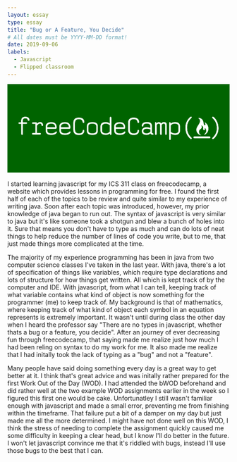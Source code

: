 ```yaml
---
layout: essay
type: essay
title: "Bug or A Feature, You Decide"
# All dates must be YYYY-MM-DD format!
date: 2019-09-06
labels:
  - Javascript
  - Flipped classroom
---
```


<img class="ui image" src="../images/freecodecamp.png">


I started learning javascript for my ICS 311 class on freecodecamp, a website which provides lessons in programming for free. I found the first half of each of the topics to be review and quite similar to my experience of writing java. Soon after each topic was introduced, however, my prior knowledge of java began to run out. The syntax of javascript is very similar to java but it's like someone took a shotgun and blew a bunch of holes into it. Sure that means you don't have to type as much and can do lots of neat things to help reduce the number of lines of code you write, but to me, that just made things more complicated at the time.

The majority of my experience programming has been in java from two computer science classes I've taken in the last year. With java, there's a lot of specification of things like variables, which require type declarations and lots of structure for how things get written. All which is kept track of by the computer and IDE. With javascript, from what I can tell, keeping track of what variable contains what kind of object is now something for the programmer (me) to keep track of. My background is that of mathematics, where keeping track of what kind of object each symbol in an equation represents is extremely important. It wasn't until during class the other day when I heard the professor say "There are no types in javascript, whether thats a bug or a feature, you decide". After an journey of ever decreasing fun through freecodecamp, that saying made me realize just how much I had been reling on syntax to do my work for me. It also made me realize that I had initally took the lack of typing as a "bug" and not a "feature". 

Many people have said doing something every day is a great way to get better at it. I think that's great advice and was initally rather prepared for the first Work Out of the Day (WOD). I had attended the bWOD beforehand and did rather well at the two example WOD assignments earlier in the week so I figured this first one would be cake. Unfortunatley I still wasn't familiar enough with javascript and made a small error, preventing me from finishing within the timeframe. That failure put a bit of a damper on my day but just made me all the more determined. I might have not done well on this WOD, I think the stress of needing to complete the assignment quickly caused me some difficulty in keeping a clear head, but I know I'll do better in the future. I won't let javascript convince me that it's riddled with bugs, instead I'll use those bugs to the best that I can.
 

